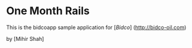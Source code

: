# One Month Rails

This is the bidcoapp sample application for
[*Bidco*] (http://bidco-oil.com)

by [Mihir Shah]